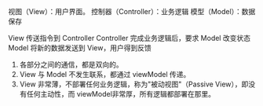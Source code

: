 视图（View）：用户界面。
控制器（Controller）：业务逻辑
模型（Model）：数据保存

View 传送指令到 Controller
Controller 完成业务逻辑后，要求 Model 改变状态
Model 将新的数据发送到 View，用户得到反馈

1. 各部分之间的通信，都是双向的。
2. View 与 Model 不发生联系，都通过 viewModel 传递。
3. View 非常薄，不部署任何业务逻辑，称为"被动视图"（Passive View），即没有任何主动性，而 viewModel非常厚，所有逻辑都部署在那里。
